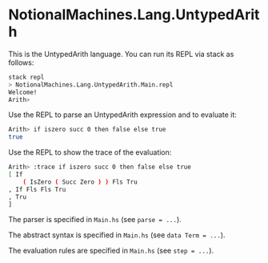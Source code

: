 # NotionalMachines.Lang.UntypedArith

This is the UntypedArith language.
You can run its REPL via stack as follows:

```sh
stack repl
> NotionalMachines.Lang.UntypedArith.Main.repl
Welcome!
Arith> 
```

Use the REPL to parse an UntypedArith expression
and to evaluate it:

```sh
Arith> if iszero succ 0 then false else true
true
```

Use the REPL to show the trace of the evaluation:

```sh
Arith> :trace if iszero succ 0 then false else true
[ If
    ( IsZero ( Succ Zero ) ) Fls Tru
, If Fls Fls Tru
, Tru
]
```

The parser is specified in `Main.hs` (see `parse = ...`).

The abstract syntax is specified in `Main.hs` (see `data Term = ...`).

The evaluation rules are specified in `Main.hs` (see `step = ...`).
